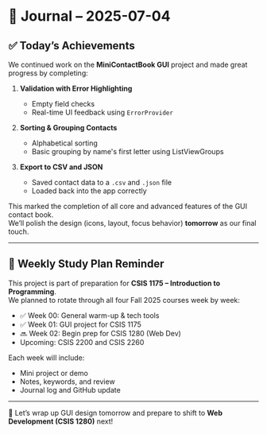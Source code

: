 # 📓 Journal – 2025-07-04

## ✅ Today’s Achievements

We continued work on the **MiniContactBook GUI** project and made great progress by completing:

1. **Validation with Error Highlighting**  
   - Empty field checks  
   - Real-time UI feedback using `ErrorProvider`

2. **Sorting & Grouping Contacts**  
   - Alphabetical sorting  
   - Basic grouping by name's first letter using ListViewGroups

3. **Export to CSV and JSON**  
   - Saved contact data to a `.csv` and `.json` file  
   - Loaded back into the app correctly

This marked the completion of all core and advanced features of the GUI contact book.  
We’ll polish the design (icons, layout, focus behavior) **tomorrow** as our final touch.

---

## 🎯 Weekly Study Plan Reminder

This project is part of preparation for **CSIS 1175 – Introduction to Programming**.  
We planned to rotate through all four Fall 2025 courses week by week:

- ✅ Week 00: General warm-up & tech tools  
- ✅ Week 01: GUI project for CSIS 1175  
- 🔜 Week 02: Begin prep for CSIS 1280 (Web Dev)  
- Upcoming: CSIS 2200 and CSIS 2260

Each week will include:
- Mini project or demo
- Notes, keywords, and review
- Journal log and GitHub update

---

📌 Let’s wrap up GUI design tomorrow and prepare to shift to **Web Development (CSIS 1280)** next!

